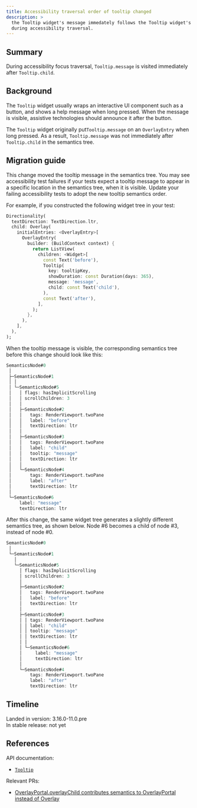 ```yaml
---
title: Accessibility traversal order of tooltip changed 
description: >
  the Tooltip widget's message immedately follows the Tooltip widget's child 
  during accessibility traversal.
---
```


## Summary

During accessibility focus traversal, `Tooltip.message` is visited immediately 
after `Tooltip.child`.

## Background

The `Tooltip` widget usually wraps an interactive UI component such as a button,
and shows a help message when long pressed. 
When the message is visible, assistive technologies should announce it after
the button.

The `Tooltip` widget originally put`Tooltip.message` on an `OverlayEntry` when 
long pressed.
As a result, `Tooltip.message` was not immediately after `Tooltip.child` in the
semantics tree.

## Migration guide

This change moved the tooltip message in the semantics tree.
You may see accessibility test failures if your tests expect a tooltip message to
appear in a specific location in the semantics tree, when it is visible.
Update your failing accessibility tests to adopt the new tooltip semantics order.

For example, if you constructed the following widget tree in your test:

```dart
Directionality(
  textDirection: TextDirection.ltr,
  child: Overlay(
    initialEntries: <OverlayEntry>[
      OverlayEntry(
        builder: (BuildContext context) {
          return ListView(
            children: <Widget>[
              const Text('before'),
              Tooltip(
                key: tooltipKey,
                showDuration: const Duration(days: 365),
                message: 'message',
                child: const Text('child'),
              ),
              const Text('after'),
            ],
          );
        },
      ),
    ],
  ),
);
```

When the tooltip message is visible, the corresponding semantics tree before this 
change should look like this:

```dart
SemanticsNode#0
 │
 ├─SemanticsNode#1
 │ │
 │ └─SemanticsNode#5
 │   │ flags: hasImplicitScrolling
 │   │ scrollChildren: 3
 │   │
 │   ├─SemanticsNode#2
 │   │   tags: RenderViewport.twoPane
 │   │   label: "before"
 │   │   textDirection: ltr
 │   │
 │   ├─SemanticsNode#3
 │   │   tags: RenderViewport.twoPane
 │   │   label: "child"
 │   │   tooltip: "message"
 │   │   textDirection: ltr
 │   │
 │   └─SemanticsNode#4
 │       tags: RenderViewport.twoPane
 │       label: "after"
 │       textDirection: ltr
 │
 └─SemanticsNode#6
     label: "message"
     textDirection: ltr
```

After this change, the same widget tree generates a slightly different semantics
tree, as shown below. Node #6 becomes a child of node #3, instead of node #0.

```dart
SemanticsNode#0
 │
 └─SemanticsNode#1
   │
   └─SemanticsNode#5
     │ flags: hasImplicitScrolling
     │ scrollChildren: 3
     │
     ├─SemanticsNode#2
     │   tags: RenderViewport.twoPane
     │   label: "before"
     │   textDirection: ltr
     │
     ├─SemanticsNode#3
     │ │ tags: RenderViewport.twoPane
     │ │ label: "child"
     │ │ tooltip: "message"
     │ │ textDirection: ltr
     │ │
     │ └─SemanticsNode#6
     │     label: "message"
     │     textDirection: ltr
     │
     └─SemanticsNode#4
         tags: RenderViewport.twoPane
         label: "after"
         textDirection: ltr
```

## Timeline

Landed in version: 3.16.0-11.0.pre<br>
In stable release: not yet

## References

API documentation:

* [`Tooltip`][]

Relevant PRs:

* [OverlayPortal.overlayChild contributes semantics to OverlayPortal instead of Overlay][]

[`Tooltip`]: {{site.api}}/flutter/material/Tooltip-class
[OverlayPortal.overlayChild contributes semantics to OverlayPortal instead of Overlay]: {{site.repo.flutter}}/pull/134921
